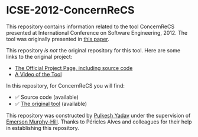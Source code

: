 # ICSE-2012-ConcernReCS

This repository contains information related to the tool ConcernReCS presented at International Conference on Software Engineering, 2012. The tool was originally presented in [this paper](http://dl.acm.org/citation.cfm?id=2337454).

This repository _is not_ the original repository for this tool. Here are some links to the original project:
* [The Official Project Page, including source code](http://sourceforge.net/p/concernrecs/home/Home/)
* [A Video of the Tool](http://www.youtube.com/watch?v=xTpI2XwfSjY&feature=player_detailpage)

In this repository, for ConcernReCS you will find:
* :white_check_mark: Source code (available)
* :white_check_mark: [The original tool](Binaries/ufmg.crcs_1.0.0.jar) (available)

This repository was constructed by [Pulkesh Yadav](https://github.com/pulkeshyadav) under the supervision of [Emerson Murphy-Hill](https://github.com/CaptainEmerson). Thanks to Péricles Alves and colleagues for their help in establishing this repository. 
